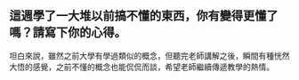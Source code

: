 ## 這週學了一大堆以前搞不懂的東西，你有變得更懂了嗎？請寫下你的心得。
坦白來說，雖然之前大學有學過類似的概念，但聽完老師講解之後，瞬間有種恍然大悟的感覺，之前不懂的概念也能侃侃而談，希望老師繼續傳遞教學的熱情。
